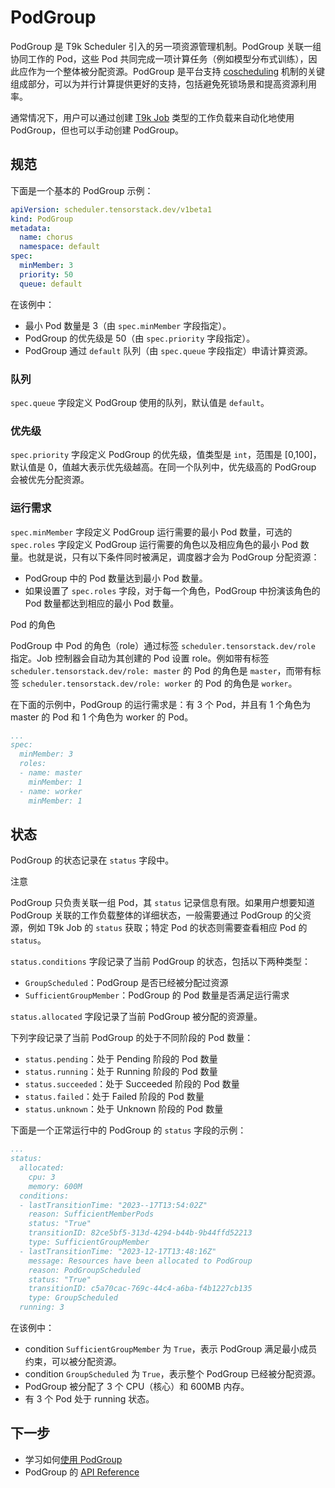 # PodGroup

PodGroup 是 T9k Scheduler 引入的另一项资源管理机制。PodGroup 关联一组协同工作的 Pod，这些 Pod 共同完成一项计算任务（例如模型分布式训练），因此应作为一个整体被分配资源。PodGroup 是平台支持 <a target="_blank" rel="noopener noreferrer" href="https://en.wikipedia.org/wiki/Coscheduling">coscheduling</a> 机制的关键组成部分，可以为并行计算提供更好的支持，包括避免死锁场景和提高资源利用率。

通常情况下，用户可以通过创建 [T9k Job](../jobs/index.md) 类型的工作负载来自动化地使用 PodGroup，但也可以手动创建 PodGroup。

## 规范

下面是一个基本的 PodGroup 示例：

```yaml
apiVersion: scheduler.tensorstack.dev/v1beta1
kind: PodGroup
metadata:
  name: chorus
  namespace: default
spec:
  minMember: 3
  priority: 50
  queue: default
```

在该例中：

* 最小 Pod 数量是 3（由 `spec.minMember` 字段指定）。
* PodGroup 的优先级是 50（由 `spec.priority` 字段指定）。
* PodGroup 通过 `default` 队列（由 `spec.queue` 字段指定）申请计算资源。

### 队列

`spec.queue` 字段定义 PodGroup 使用的队列，默认值是 `default`。

### 优先级

`spec.priority` 字段定义 PodGroup 的优先级，值类型是 `int`，范围是 [0,100]，默认值是 0，值越大表示优先级越高。在同一个队列中，优先级高的 PodGroup 会被优先分配资源。

### 运行需求

`spec.minMember` 字段定义 PodGroup 运行需要的最小 Pod 数量，可选的 `spec.roles` 字段定义 PodGroup 运行需要的角色以及相应角色的最小 Pod 数量。也就是说，只有以下条件同时被满足，调度器才会为 PodGroup 分配资源：

* PodGroup 中的 Pod 数量达到最小 Pod 数量。
* 如果设置了 `spec.roles` 字段，对于每一个角色，PodGroup 中扮演该角色的 Pod 数量都达到相应的最小 Pod 数量。

<aside class="note info">
<div class="title">Pod 的角色</div>

PodGroup 中 Pod 的角色（role）通过标签 `scheduler.tensorstack.dev/role` 指定。Job 控制器会自动为其创建的 Pod 设置 role。例如带有标签 `scheduler.tensorstack.dev/role: master` 的 Pod 的角色是 `master`，而带有标签 `scheduler.tensorstack.dev/role: worker` 的 Pod 的角色是 `worker`。

</aside>

在下面的示例中，PodGroup 的运行需求是：有 3 个 Pod，并且有 1 个角色为 master 的 Pod 和 1 个角色为 worker 的 Pod。

```yaml
...
spec:
  minMember: 3
  roles:
  - name: master
    minMember: 1
  - name: worker
    minMember: 1
```

## 状态

PodGroup 的状态记录在 `status` 字段中。

<aside class="note">
<div class="title">注意</div>

PodGroup 只负责关联一组 Pod，其 `status` 记录信息有限。如果用户想要知道 PodGroup 关联的工作负载整体的详细状态，一般需要通过 PodGroup 的父资源，例如 T9k Job 的 `status` 获取；特定 Pod 的状态则需要查看相应 Pod 的 `status`。

</aside>

`status.conditions` 字段记录了当前 PodGroup 的状态，包括以下两种类型：

* `GroupScheduled`：PodGroup 是否已经被分配过资源
* `SufficientGroupMember`：PodGroup 的 Pod 数量是否满足运行需求

`status.allocated` 字段记录了当前 PodGroup 被分配的资源量。

下列字段记录了当前 PodGroup 的处于不同阶段的 Pod 数量：

* `status.pending`：处于 Pending 阶段的 Pod 数量
* `status.running`：处于 Running 阶段的 Pod 数量
* `status.succeeded`：处于 Succeeded 阶段的 Pod 数量
* `status.failed`：处于 Failed 阶段的 Pod 数量
* `status.unknown`：处于 Unknown 阶段的 Pod 数量

下面是一个正常运行中的 PodGroup 的 `status` 字段的示例：

```yaml
...
status:
  allocated:
    cpu: 3
    memory: 600M
  conditions:
  - lastTransitionTime: "2023--17T13:54:02Z"
    reason: SufficientMemberPods
    status: "True"
    transitionID: 82ce5bf5-313d-4294-b44b-9b44ffd52213
    type: SufficientGroupMember
  - lastTransitionTime: "2023-12-17T13:48:16Z"
    message: Resources have been allocated to PodGroup
    reason: PodGroupScheduled
    status: "True"
    transitionID: c5a70cac-769c-44c4-a6ba-f4b1227cb135
    type: GroupScheduled
  running: 3
```

在该例中：

* condition `SufficientGroupMember` 为 `True`，表示 PodGroup 满足最小成员约束，可以被分配资源。
* condition `GroupScheduled` 为 `True`，表示整个 PodGroup 已经被分配资源。
* PodGroup 被分配了 3 个 CPU（核心）和 600MB 内存。
* 有 3 个 Pod 处于 running 状态。

## 下一步

* 学习如何[使用 PodGroup](../../../tasks/use-podgroup.md)
* PodGroup 的 [API Reference](../../../references/api-reference/scheduler.md#podgroup)
